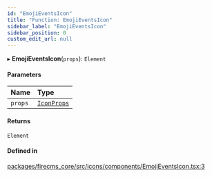 ```yaml
---
id: "EmojiEventsIcon"
title: "Function: EmojiEventsIcon"
sidebar_label: "EmojiEventsIcon"
sidebar_position: 0
custom_edit_url: null
---
```


▸ **EmojiEventsIcon**(`props`): `Element`

#### Parameters

| Name | Type |
| :------ | :------ |
| `props` | [`IconProps`](../types/IconProps.md) |

#### Returns

`Element`

#### Defined in

[packages/firecms_core/src/icons/components/EmojiEventsIcon.tsx:3](https://github.com/FireCMSco/firecms/blob/d45f3739/packages/firecms_core/src/icons/components/EmojiEventsIcon.tsx#L3)
